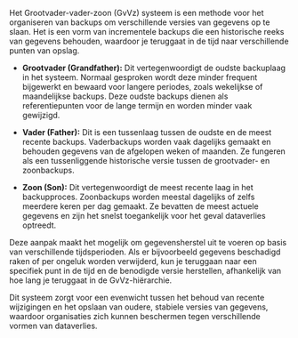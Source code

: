 Het Grootvader-vader-zoon (GvVz) systeem is een methode voor het organiseren van backups om verschillende versies van gegevens op te slaan. Het is een vorm van incrementele backups die een historische reeks van gegevens behouden, waardoor je teruggaat in de tijd naar verschillende punten van opslag.

- **Grootvader (Grandfather):** Dit vertegenwoordigt de oudste backuplaag in het systeem. Normaal gesproken wordt deze minder frequent bijgewerkt en bewaard voor langere periodes, zoals wekelijkse of maandelijkse backups. Deze oudste backups dienen als referentiepunten voor de lange termijn en worden minder vaak gewijzigd.
    
- **Vader (Father):** Dit is een tussenlaag tussen de oudste en de meest recente backups. Vaderbackups worden vaak dagelijks gemaakt en behouden gegevens van de afgelopen weken of maanden. Ze fungeren als een tussenliggende historische versie tussen de grootvader- en zoonbackups.
    
- **Zoon (Son):** Dit vertegenwoordigt de meest recente laag in het backupproces. Zoonbackups worden meestal dagelijks of zelfs meerdere keren per dag gemaakt. Ze bevatten de meest actuele gegevens en zijn het snelst toegankelijk voor het geval dataverlies optreedt.
    

Deze aanpak maakt het mogelijk om gegevensherstel uit te voeren op basis van verschillende tijdsperioden. Als er bijvoorbeeld gegevens beschadigd raken of per ongeluk worden verwijderd, kun je teruggaan naar een specifiek punt in de tijd en de benodigde versie herstellen, afhankelijk van hoe lang je teruggaat in de GvVz-hiërarchie.

Dit systeem zorgt voor een evenwicht tussen het behoud van recente wijzigingen en het opslaan van oudere, stabiele versies van gegevens, waardoor organisaties zich kunnen beschermen tegen verschillende vormen van dataverlies.